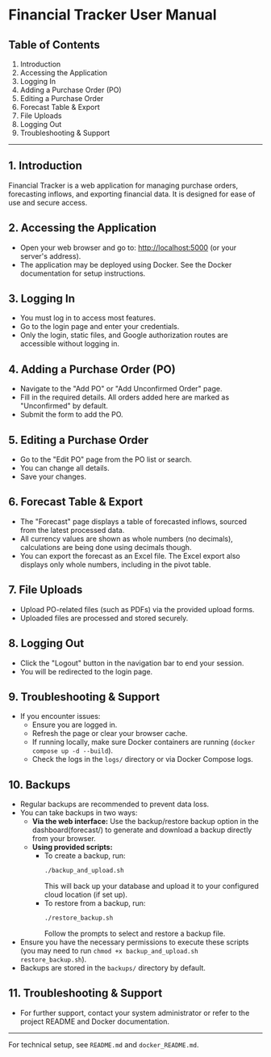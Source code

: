 # Financial Tracker User Manual

## Table of Contents
1. Introduction
2. Accessing the Application
3. Logging In
4. Adding a Purchase Order (PO)
5. Editing a Purchase Order
6. Forecast Table & Export
7. File Uploads
8. Logging Out
9. Troubleshooting & Support

---

## 1. Introduction
Financial Tracker is a web application for managing purchase orders, forecasting inflows, and exporting financial data. It is designed for ease of use and secure access.

## 2. Accessing the Application
- Open your web browser and go to: [http://localhost:5000](http://localhost:5000) (or your server's address).
- The application may be deployed using Docker. See the Docker documentation for setup instructions.

## 3. Logging In
- You must log in to access most features.
- Go to the login page and enter your credentials.
- Only the login, static files, and Google authorization routes are accessible without logging in.

## 4. Adding a Purchase Order (PO)
- Navigate to the "Add PO" or "Add Unconfirmed Order" page.
- Fill in the required details. All orders added here are marked as "Unconfirmed" by default.
- Submit the form to add the PO.

## 5. Editing a Purchase Order
- Go to the "Edit PO" page from the PO list or search.
- You can change all details.
- Save your changes.

## 6. Forecast Table & Export
- The "Forecast" page displays a table of forecasted inflows, sourced from the latest processed data.
- All currency values are shown as whole numbers (no decimals), calculations are being done using decimals though.
- You can export the forecast as an Excel file. The Excel export also displays only whole numbers, including in the pivot table.

## 7. File Uploads
- Upload PO-related files (such as PDFs) via the provided upload forms.
- Uploaded files are processed and stored securely.

## 8. Logging Out
- Click the "Logout" button in the navigation bar to end your session.
- You will be redirected to the login page.

## 9. Troubleshooting & Support
- If you encounter issues:
  - Ensure you are logged in.
  - Refresh the page or clear your browser cache.
  - If running locally, make sure Docker containers are running (`docker compose up -d --build`).
  - Check the logs in the `logs/` directory or via Docker Compose logs.

## 10. Backups
- Regular backups are recommended to prevent data loss.
- You can take backups in two ways:
  - **Via the web interface:** Use the backup/restore backup option in the dashboard(forecast/) to generate and download a backup directly from your browser.
  - **Using provided scripts:**
    - To create a backup, run:
      ```bash
      ./backup_and_upload.sh
      ```
      This will back up your database and upload it to your configured cloud location (if set up).
    - To restore from a backup, run:
      ```bash
      ./restore_backup.sh
      ```
      Follow the prompts to select and restore a backup file.
- Ensure you have the necessary permissions to execute these scripts (you may need to run `chmod +x backup_and_upload.sh restore_backup.sh`).
- Backups are stored in the `backups/` directory by default.

## 11. Troubleshooting & Support
- For further support, contact your system administrator or refer to the project README and Docker documentation.

---

For technical setup, see `README.md` and `docker_README.md`.
